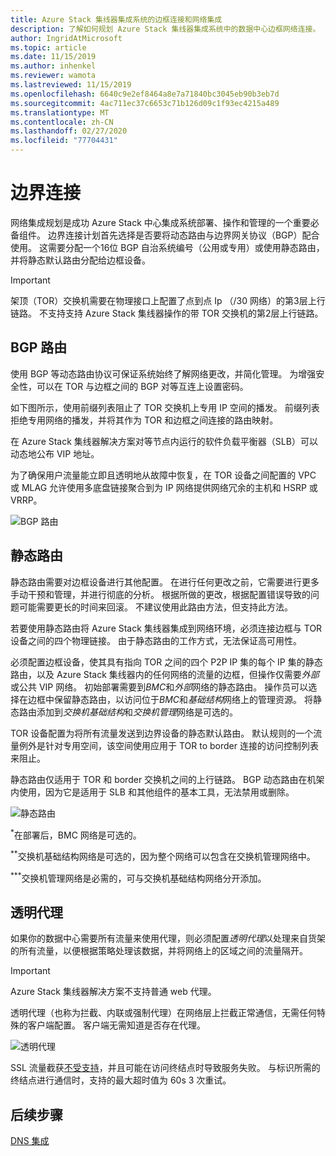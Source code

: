 ```yaml
---
title: Azure Stack 集线器集成系统的边框连接和网络集成
description: 了解如何规划 Azure Stack 集线器集成系统中的数据中心边框网络连接。
author: IngridAtMicrosoft
ms.topic: article
ms.date: 11/15/2019
ms.author: inhenkel
ms.reviewer: wamota
ms.lastreviewed: 11/15/2019
ms.openlocfilehash: 6640c9e2ef8464a8e7a71840bc3045eb90b3eb7d
ms.sourcegitcommit: 4ac711ec37c6653c71b126d09c1f93ec4215a489
ms.translationtype: MT
ms.contentlocale: zh-CN
ms.lasthandoff: 02/27/2020
ms.locfileid: "77704431"
---
```

# <a name="border-connectivity"></a>边界连接 
网络集成规划是成功 Azure Stack 中心集成系统部署、操作和管理的一个重要必备组件。 边界连接计划首先选择是否要将动态路由与边界网关协议（BGP）配合使用。 这需要分配一个16位 BGP 自治系统编号（公用或专用）或使用静态路由，并将静态默认路由分配给边框设备。

> [!IMPORTANT]
> 架顶（TOR）交换机需要在物理接口上配置了点到点 Ip （/30 网络）的第3层上行链路。 不支持支持 Azure Stack 集线器操作的带 TOR 交换机的第2层上行链路。

## <a name="bgp-routing"></a>BGP 路由
使用 BGP 等动态路由协议可保证系统始终了解网络更改，并简化管理。 为增强安全性，可以在 TOR 与边框之间的 BGP 对等互连上设置密码。

如下图所示，使用前缀列表阻止了 TOR 交换机上专用 IP 空间的播发。 前缀列表拒绝专用网络的播发，并将其作为 TOR 和边框之间连接的路由映射。

在 Azure Stack 集线器解决方案对等节点内运行的软件负载平衡器（SLB）可以动态地公布 VIP 地址。

为了确保用户流量能立即且透明地从故障中恢复，在 TOR 设备之间配置的 VPC 或 MLAG 允许使用多底盘链接聚合到为 IP 网络提供网络冗余的主机和 HSRP 或 VRRP。

![BGP 路由](media/azure-stack-border-connectivity/bgp-routing.png)

## <a name="static-routing"></a>静态路由
静态路由需要对边框设备进行其他配置。 在进行任何更改之前，它需要进行更多手动干预和管理，并进行彻底的分析。 根据所做的更改，根据配置错误导致的问题可能需要更长的时间来回滚。 不建议使用此路由方法，但支持此方法。

若要使用静态路由将 Azure Stack 集线器集成到网络环境，必须连接边框与 TOR 设备之间的四个物理链接。 由于静态路由的工作方式，无法保证高可用性。

必须配置边框设备，使其具有指向 TOR 之间的四个 P2P IP 集的每个 IP 集的静态路由，以及 Azure Stack 集线器内的任何网络的流量的边框，但操作仅需要*外部*或公共 VIP 网络。 初始部署需要到*BMC*和*外部*网络的静态路由。 操作员可以选择在边框中保留静态路由，以访问位于*BMC*和*基础结构*网络上的管理资源。 将静态路由添加到*交换机基础结构*和*交换机管理*网络是可选的。

TOR 设备配置为将所有流量发送到边界设备的静态默认路由。 默认规则的一个流量例外是针对专用空间，该空间使用应用于 TOR to border 连接的访问控制列表来阻止。

静态路由仅适用于 TOR 和 border 交换机之间的上行链路。 BGP 动态路由在机架内使用，因为它是适用于 SLB 和其他组件的基本工具，无法禁用或删除。

![静态路由](media/azure-stack-border-connectivity/static-routing.png)

<sup>\*</sup>在部署后，BMC 网络是可选的。

<sup>\*\*</sup>交换机基础结构网络是可选的，因为整个网络可以包含在交换机管理网络中。

<sup>\*\*\*</sup>交换机管理网络是必需的，可与交换机基础结构网络分开添加。

## <a name="transparent-proxy"></a>透明代理
如果你的数据中心需要所有流量来使用代理，则必须配置*透明代理*以处理来自货架的所有流量，以便根据策略处理该数据，并将网络上的区域之间的流量隔开。

> [!IMPORTANT]
> Azure Stack 集线器解决方案不支持普通 web 代理。  

透明代理（也称为拦截、内联或强制代理）在网络层上拦截正常通信，无需任何特殊的客户端配置。 客户端无需知道是否存在代理。

![透明代理](media/azure-stack-border-connectivity/transparent-proxy.png)

SSL 流量截获[不受支持](azure-stack-firewall.md#ssl-interception)，并且可能在访问终结点时导致服务失败。 与标识所需的终结点进行通信时，支持的最大超时值为 60s 3 次重试。

## <a name="next-steps"></a>后续步骤
[DNS 集成](azure-stack-integrate-dns.md)
